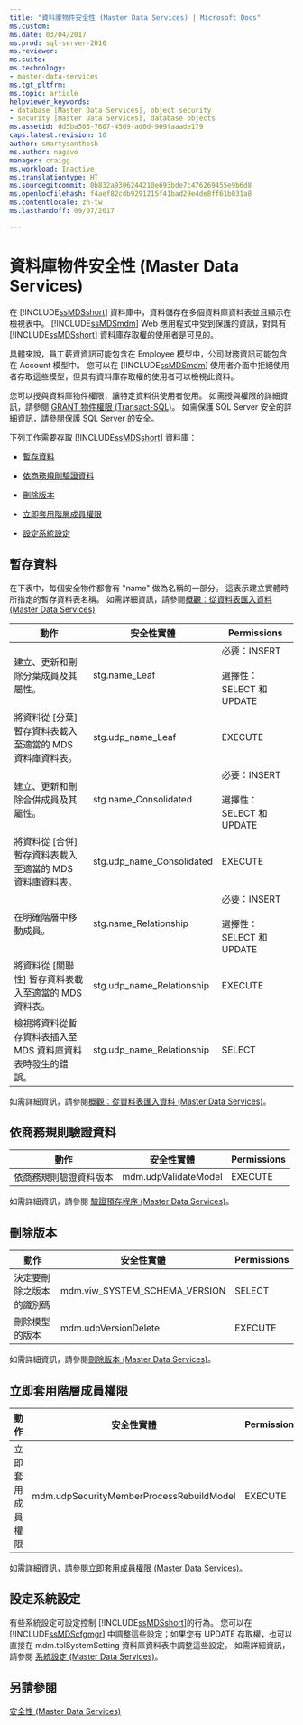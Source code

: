 ```yaml
---
title: "資料庫物件安全性 (Master Data Services) | Microsoft Docs"
ms.custom: 
ms.date: 03/04/2017
ms.prod: sql-server-2016
ms.reviewer: 
ms.suite: 
ms.technology:
- master-data-services
ms.tgt_pltfrm: 
ms.topic: article
helpviewer_keywords:
- database [Master Data Services], object security
- security [Master Data Services], database objects
ms.assetid: dd5ba503-7607-45d9-ad0d-909faaade179
caps.latest.revision: 10
author: smartysanthosh
ms.author: nagavo
manager: craigg
ms.workload: Inactive
ms.translationtype: HT
ms.sourcegitcommit: 0b832a9306244210e693bde7c476269455e9b6d8
ms.openlocfilehash: f4aef82cdb9291215f41bad29e4de8ff61b031a8
ms.contentlocale: zh-tw
ms.lasthandoff: 09/07/2017

---
```

# <a name="database-object-security-master-data-services"></a>資料庫物件安全性 (Master Data Services)
  在 [!INCLUDE[ssMDSshort](../includes/ssmdsshort-md.md)] 資料庫中，資料儲存在多個資料庫資料表並且顯示在檢視表中。 [!INCLUDE[ssMDSmdm](../includes/ssmdsmdm-md.md)] Web 應用程式中受到保護的資訊，對具有 [!INCLUDE[ssMDSshort](../includes/ssmdsshort-md.md)] 資料庫存取權的使用者是可見的。  
  
 具體來說，員工薪資資訊可能包含在 Employee 模型中，公司財務資訊可能包含在 Account 模型中。 您可以在 [!INCLUDE[ssMDSmdm](../includes/ssmdsmdm-md.md)] 使用者介面中拒絕使用者存取這些模型，但具有資料庫存取權的使用者可以檢視此資料。  
  
 您可以授與資料庫物件權限，讓特定資料供使用者使用。 如需授與權限的詳細資訊，請參閱 [GRANT 物件權限 &#40;Transact-SQL&#41;](../t-sql/statements/grant-object-permissions-transact-sql.md)。 如需保護 SQL Server 安全的詳細資訊，請參閱[保護 SQL Server 的安全](../relational-databases/security/securing-sql-server.md)。  
  
 下列工作需要存取 [!INCLUDE[ssMDSshort](../includes/ssmdsshort-md.md)] 資料庫：  
  
-   [暫存資料](#Staging)  
  
-   [依商務規則驗證資料](#rules)  
  
-   [刪除版本](#Versions)  
  
-   [立即套用階層成員權限](#Hierarchy)  
  
-   [設定系統設定](#SysSettings)  
  
##  <a name="Staging"></a> 暫存資料  
 在下表中，每個安全物件都會有 "name" 做為名稱的一部分。 這表示建立實體時所指定的暫存資料表名稱。 如需詳細資訊，請參閱[概觀︰從資料表匯入資料 &#40;Master Data Services&#41;](../master-data-services/overview-importing-data-from-tables-master-data-services.md)  
  
|動作|安全性實體|Permissions|  
|------------|----------------|-----------------|  
|建立、更新和刪除分葉成員及其屬性。|stg.name_Leaf|必要：INSERT<br /><br /> 選擇性：SELECT 和 UPDATE|  
|將資料從 [分葉] 暫存資料表載入至適當的 MDS 資料庫資料表。|stg.udp_name_Leaf|EXECUTE|  
|建立、更新和刪除合併成員及其屬性。|stg.name_Consolidated|必要：INSERT<br /><br /> 選擇性：SELECT 和 UPDATE|  
|將資料從 [合併] 暫存資料表載入至適當的 MDS 資料庫資料表。|stg.udp_name_Consolidated|EXECUTE|  
|在明確階層中移動成員。|stg.name_Relationship|必要：INSERT<br /><br /> 選擇性：SELECT 和 UPDATE|  
|將資料從 [關聯性] 暫存資料表載入至適當的 MDS 資料表。|stg.udp_name_Relationship|EXECUTE|  
|檢視將資料從暫存資料表插入至 MDS 資料庫資料表時發生的錯誤。|stg.udp_name_Relationship|SELECT|  
  
 如需詳細資訊，請參閱[概觀︰從資料表匯入資料 &#40;Master Data Services&#41;](../master-data-services/overview-importing-data-from-tables-master-data-services.md)。  
  
##  <a name="rules"></a> 依商務規則驗證資料  
  
|動作|安全性實體|Permissions|  
|------------|---------------|-----------------|  
|依商務規則驗證資料版本|mdm.udpValidateModel|EXECUTE|  
  
 如需詳細資訊，請參閱 [驗證預存程序 &#40;Master Data Services&#41;](../master-data-services/validation-stored-procedure-master-data-services.md)。  
  
##  <a name="Versions"></a> 刪除版本  
  
|動作|安全性實體|Permissions|  
|------------|----------------|-----------------|  
|決定要刪除之版本的識別碼|mdm.viw_SYSTEM_SCHEMA_VERSION|SELECT|  
|刪除模型的版本|mdm.udpVersionDelete|EXECUTE|  
  
 如需詳細資訊，請參閱[刪除版本 &#40;Master Data Services&#41;](../master-data-services/delete-a-version-master-data-services.md)。  
  
##  <a name="Hierarchy"></a> 立即套用階層成員權限  
  
|動作|安全性實體|Permissions|  
|------------|----------------|-----------------|  
|立即套用成員權限|mdm.udpSecurityMemberProcessRebuildModel|EXECUTE|  
  
 如需詳細資訊，請參閱[立即套用成員權限 &#40;Master Data Services&#41;](../master-data-services/immediately-apply-member-permissions-master-data-services.md)。  
  
##  <a name="SysSettings"></a> 設定系統設定  
 有些系統設定可設定控制 [!INCLUDE[ssMDSshort](../includes/ssmdsshort-md.md)]的行為。 您可以在 [!INCLUDE[ssMDScfgmgr](../includes/ssmdscfgmgr-md.md)] 中調整這些設定；如果您有 UPDATE 存取權，也可以直接在 mdm.tblSystemSetting 資料庫資料表中調整這些設定。 如需詳細資訊，請參閱 [系統設定 &#40;Master Data Services&#41;](../master-data-services/system-settings-master-data-services.md)。  
  
## <a name="see-also"></a>另請參閱  
 [安全性 &#40;Master Data Services&#41;](../master-data-services/security-master-data-services.md)  
  
  

